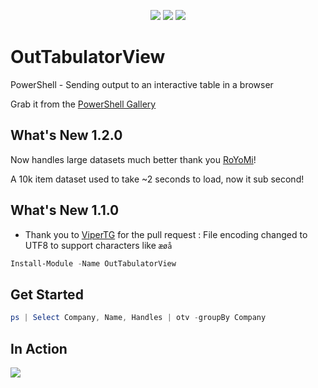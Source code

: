 <p align="center">
<a href="https://www.powershellgallery.com/packages/OutTabulatorView"><img
src="https://img.shields.io/powershellgallery/v/OutTabulatorView.svg"></a>
<a href="https://www.powershellgallery.com/packages/OutTabulatorView"><img
src="https://img.shields.io/powershellgallery/dt/OutTabulatorView.svg"></a>
<a href="./LICENSE.txt"><img
src="https://img.shields.io/badge/License-MIT-blue.svg"></a>
</p>

# OutTabulatorView
PowerShell - Sending output to an interactive table in a browser

Grab it from the [PowerShell Gallery](https://www.powershellgallery.com/packages/OutTabulatorView)

## What's New 1.2.0

Now handles large datasets much better thank you [RoYoMi](https://github.com/RoYoMi)!

A 10k item dataset used to take ~2 seconds to load, now it sub second!

## What's New 1.1.0

- Thank you to [ViperTG](https://github.com/ViperTG) for the pull request : File encoding changed to UTF8 to support characters like `æøå`

```powershell
Install-Module -Name OutTabulatorView
```

## Get Started

```powershell
ps | Select Company, Name, Handles | otv -groupBy Company
```

## In Action
![](https://raw.githubusercontent.com/dfinke/OutTabulatorView/master/images/otv.gif?token=AAEGunJ7iPFmCGiZRXph7UMcgyX8kyaNks5bFVEHwA%3D%3D)
